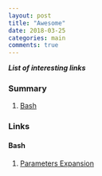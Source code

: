 ```yaml
---
layout: post
title: "Awesome"
date: 2018-03-25
categories: main
comments: true
---
```

***List of interesting links***

### Summary

1. [Bash](#Bash)

### Links

#### Bash

1. [Parameters Expansion](http://wiki.bash-hackers.org/syntax/pe)
